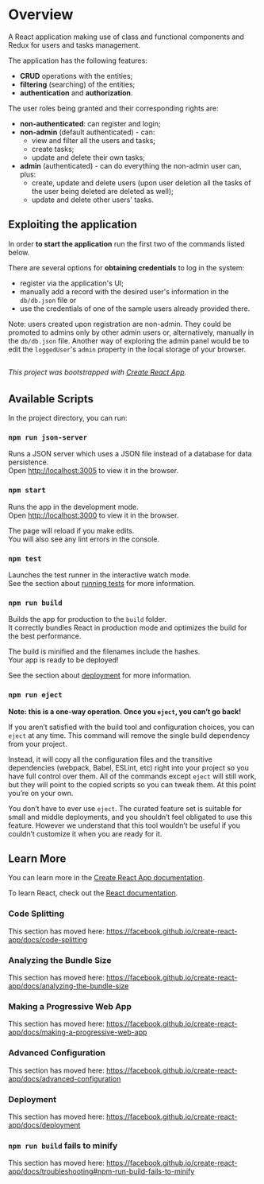 # Overview

A React application making use of class and functional components and Redux for users and tasks management.

The application has the following features:
* **CRUD** operations with the entities;
* **filtering** (searching) of the entities;
* **authentication** and **authorization**.

The user roles being granted and their corresponding rights are:
* **non-authenticated**: can register and login;
* **non-admin** (default authenticated) - can:
    * view and filter all the users and tasks;
    * create tasks;
    * update and delete their own tasks;
* **admin** (authenticated) - can do everything the non-admin user can, plus:
    * create, update and delete users (upon user deletion all the tasks of the user being deleted are deleted as well);
    * update and delete other users' tasks.
##

## Exploiting the application

In order **to start the application** run the first two of the commands listed below.

There are several options for **obtaining credentials** to log in the system:
* register via the application's UI;
* manually add a record with the desired user's information in the
`db/db.json` file or
* use the credentials of one of the sample users already provided there.

Note: users created upon registration are non-admin.
They could be promoted to admins only by other admin users
or, alternatively, manually in the `db/db.json` file.
Another way of exploring the admin panel would be
to edit the `loggedUser`'s `admin` property in the local storage of your browser.  

##
###### This project was bootstrapped with [Create React App](https://github.com/facebook/create-react-app).

## Available Scripts

In the project directory, you can run:

### `npm run json-server`

Runs a JSON server which uses a JSON file instead of a database for data persistence.<br />
Open [http://localhost:3005](http://localhost:3005) to view it in the browser.

### `npm start`

Runs the app in the development mode.<br />
Open [http://localhost:3000](http://localhost:3000) to view it in the browser.

The page will reload if you make edits.<br />
You will also see any lint errors in the console.

### `npm test`

Launches the test runner in the interactive watch mode.<br />
See the section about [running tests](https://facebook.github.io/create-react-app/docs/running-tests) for more information.

### `npm run build`

Builds the app for production to the `build` folder.<br />
It correctly bundles React in production mode and optimizes the build for the best performance.

The build is minified and the filenames include the hashes.<br />
Your app is ready to be deployed!

See the section about [deployment](https://facebook.github.io/create-react-app/docs/deployment) for more information.

### `npm run eject`

**Note: this is a one-way operation. Once you `eject`, you can’t go back!**

If you aren’t satisfied with the build tool and configuration choices, you can `eject` at any time. This command will remove the single build dependency from your project.

Instead, it will copy all the configuration files and the transitive dependencies (webpack, Babel, ESLint, etc) right into your project so you have full control over them. All of the commands except `eject` will still work, but they will point to the copied scripts so you can tweak them. At this point you’re on your own.

You don’t have to ever use `eject`. The curated feature set is suitable for small and middle deployments, and you shouldn’t feel obligated to use this feature. However we understand that this tool wouldn’t be useful if you couldn’t customize it when you are ready for it.

## Learn More

You can learn more in the [Create React App documentation](https://facebook.github.io/create-react-app/docs/getting-started).

To learn React, check out the [React documentation](https://reactjs.org/).

### Code Splitting

This section has moved here: https://facebook.github.io/create-react-app/docs/code-splitting

### Analyzing the Bundle Size

This section has moved here: https://facebook.github.io/create-react-app/docs/analyzing-the-bundle-size

### Making a Progressive Web App

This section has moved here: https://facebook.github.io/create-react-app/docs/making-a-progressive-web-app

### Advanced Configuration

This section has moved here: https://facebook.github.io/create-react-app/docs/advanced-configuration

### Deployment

This section has moved here: https://facebook.github.io/create-react-app/docs/deployment

### `npm run build` fails to minify

This section has moved here: https://facebook.github.io/create-react-app/docs/troubleshooting#npm-run-build-fails-to-minify
